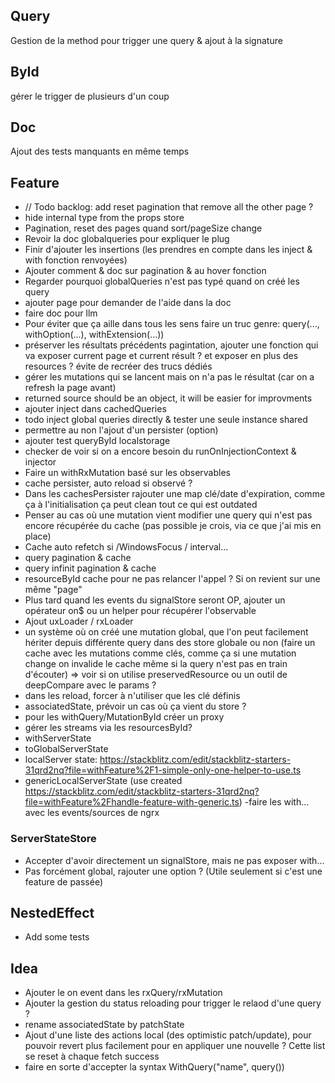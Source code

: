 ## Query

Gestion de la method pour trigger une query & ajout à la signature

## ById

gérer le trigger de plusieurs d'un coup

## Doc

Ajout des tests manquants en même temps

## Feature

- // Todo backlog: add reset pagination that remove all the other page ?
- hide internal type from the props store
- Pagination, reset des pages quand sort/pageSize change
- Revoir la doc globalqueries pour expliquer le plug
- Finir d'ajouter les insertions (les prendres en compte dans les inject & with fonction renvoyées)
- Ajouter comment & doc sur pagination & au hover fonction
- Regarder pourquoi globalQueries n'est pas typé quand on créé les query
- ajouter page pour demander de l'aide dans la doc
- faire doc pour llm
- Pour éviter que ça aille dans tous les sens faire un truc genre: query(..., withOption(...), withExtension(...))
- préserver les résultats précédents pagintation, ajouter une fonction qui va exposer current page et current résult ? et exposer en plus des resources ? évite de recréer des trucs dédiés
- gérer les mutations qui se lancent mais on n'a pas le résultat (car on a refresh la page avant)
- returned source should be an object, it will be easier for improvments
- ajouter inject dans cachedQueries
- todo inject global queries directly & tester une seule instance shared
- permettre au non l'ajout d'un persister (option)
- ajouter test queryById localstorage
- checker de voir si on a encore besoin du runOnInjectionContext & injector
- Faire un withRxMutation basé sur les observables
- cache persister, auto reload si observé ?
- Dans les cachesPersister rajouter une map clé/date d'expiration, comme ça à l'initialisation ça peut clean tout ce qui est outdated
- Penser au cas où une mutation vient modifier une query qui n'est pas encore récupérée du cache (pas possible je crois, via ce que j'ai mis en place)
- Cache auto refetch si /WindowsFocus / interval...
- query pagination & cache
- query infinit pagination & cache
- resourceById cache pour ne pas relancer l'appel ? Si on revient sur une même "page"
- Plus tard quand les events du signalStore seront OP, ajouter un opérateur on$ ou un helper pour récupérer l'observable
- Ajout uxLoader / rxLoader
- un système où on créé une mutation global, que l'on peut facilement hériter depuis différente query dans des store globale ou non (faire un cache avec les mutations comme clés, comme ça si une mutation change on invalide le cache même si la query n'est pas en train d'écouter) => voir si on utilise preservedResource ou un outil de deepCompare avec le params ?
- dans les reload, forcer à n'utiliser que les clé définis
- associatedState, prévoir un cas où ça vient du store ?
- pour les withQuery/MutationById créer un proxy
- gérer les streams via les resourcesById?
- withServerState
- toGlobalServerState
- localServer state: https://stackblitz.com/edit/stackblitz-starters-31qrd2nq?file=withFeature%2F1-simple-only-one-helper-to-use.ts
- genericLocalServerState (use created https://stackblitz.com/edit/stackblitz-starters-31qrd2nq?file=withFeature%2Fhandle-feature-with-generic.ts)
  -faire les with... avec les events/sources de ngrx

### ServerStateStore

- Accepter d'avoir directement un signalStore, mais ne pas exposer with...
- Pas forcément global, rajouter une option ? (Utile seulement si c'est une feature de passée)

## NestedEffect

- Add some tests

## Idea

- Ajouter le on event dans les rxQuery/rxMutation
- Ajouter la gestion du status reloading pour trigger le relaod d'une query ?
- rename associatedState by patchState
- Ajout d'une liste des actions local (des optimistic patch/update), pour pouvoir revert plus facilement pour en appliquer une nouvelle ? Cette list se reset à chaque fetch success
- faire en sorte d'accepter la syntax WithQuery("name", query())
